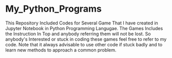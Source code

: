 # My_Python_Programs
This Repository Included Codes for Several Game That I have created in Jupyter Notebook in Python Programming Langugae.
The Games Includes the Instruction In Top and anybody referring them will not be lost.
So anybody's Interested or stuck in coding these games feel free to refer to my code.
Note that it always advisable to use other code if stuck badly and to learn new methods to approach a common problem.

